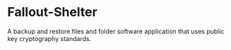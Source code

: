 # Fallout-Shelter

A backup and restore files and folder software application that uses public key cryptography standards.
